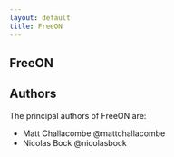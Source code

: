 ```yaml
---
layout: default
title: FreeON
---
```


FreeON
------

Authors
-------

The principal authors of FreeON are:

  - Matt Challacombe @mattchallacombe
  - Nicolas Bock @nicolasbock
